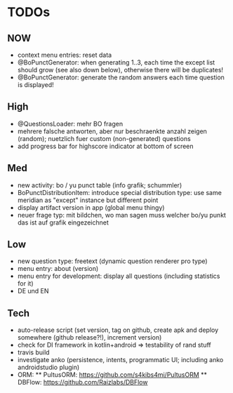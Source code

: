 
# TODOs

## NOW
* context menu entries: reset data
* @BoPunctGenerator: when generating 1..3, each time the except list should grow (see also down below), otherwise there will be duplicates!
* @BoPunctGenerator: generate the random answers each time question is displayed!

## High
* @QuestionsLoader: mehr BO fragen
* mehrere falsche antworten, aber nur beschraenkte anzahl zeigen (random); nuetzlich fuer custom (non-generated) questions
* add progress bar for highscore indicator at bottom of screen

## Med
* new activity: bo / yu punct table (info grafik; schummler)
* BoPunctDistributionItem: introduce special distribution type: use same meridian as "except" instance but different point
* display artifact version in app (global menu thingy)
* neuer frage typ: mit bildchen, wo man sagen muss welcher bo/yu punkt das ist auf grafik eingezeichnet

## Low
* new question type: freetext (dynamic question renderer pro type)
* menu entry: about (version)
* menu entry for development: display all questions (including statistics for it)
* DE und EN

## Tech
* auto-release script (set version, tag on github, create apk and deploy somewhere (github release?!), increment version)
* check for DI framework in kotlin+android => testability of rand stuff
* travis build
* investigate anko (persistence, intents, programmatic UI; including anko androidstudio plugin)
* ORM:
** PultusORM: https://github.com/s4kibs4mi/PultusORM
** DBFlow: https://github.com/Raizlabs/DBFlow